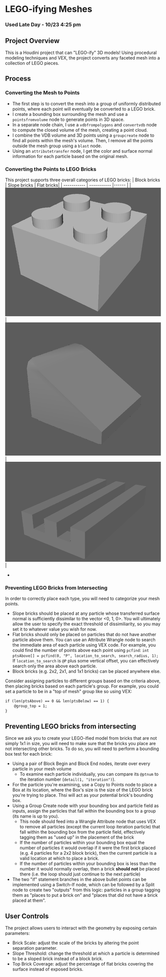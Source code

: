 # LEGO-ifying Meshes

### Used Late Day - 10/23 4:25 pm

## Project Overview
This is a Houdini project that can "LEGO-ify" 3D models! Using procedural modeling techniques and VEX, the project converts any faceted mesh into a collection of LEGO pieces.

## Process
### Converting the Mesh to Points
- The first step is to convert the mesh into a group of uniformly distributed points, where each point will eventually be converted to a LEGO brick.
- I create a bounding box surrounding the mesh and use a `pointsfromvolume` node to generate points in 3D space.
- In a separate node chain, I use a `vdbfrompolygons` and `convertvdb` node to compute the closed volume of the mesh, creating a point cloud.
- I combine the VDB volume and 3D points using a `groupcreate` node to find all points within the mesh's volume. Then, I remove all the points outside the mesh group using a `blast` node.
- Using an `attributetransfer` node, I get the color and surface normal information for each particle based on the original mesh.
    
### Converting the Points to LEGO Bricks
This project supports three overall categories of LEGO bricks:
| Block bricks        | Slope bricks         | Flat bricks|
| -----------         | -----------          |------              |
| ![](block_brick.png)| ![](slope_brick.png) | ![](flat_brick.png)|

- 
### Preventing LEGO Bricks from Intersecting



In order to correctly place each type, you will need to categorize your mesh points.
- Slope bricks should be placed at any particle whose transferred surface normal is sufficiently dissimilar to the vector <0, 1, 0>.
You will ultimately allow the user to specify the exact threshold of dissimiliarity, so you may set it to whatever value you wish for now.
- Flat bricks should only be placed on particles that do not have another particle above them.
You can use an Attribute Wrangle node to search the immediate area of each particle using VEX code.
For example, you could find the number of points above each point using `pcfind`: `int ptsAbove[] = pcfind(0, "P", location_to_search, search_radius, 1);`
If `location_to_search` is `@P` plus some vertical offset, you can effectively search only the area above each particle.
- Block bricks (e.g. 2x2, 2x1, and 1x1 bricks) can be placed anywhere else.

Consider assigning particles to different groups based on the criteria above, then placing bricks based on each particle's group.
For example, you could set a particle to be in a "top of mesh" group like so using VEX:
```
if (len(ptsAbove) == 0 && len(ptsBelow) == 1) {
    @group_top = 1;
}
```

## Preventing LEGO bricks from intersecting
Since we ask you to create your LEGO-ified model from bricks that are not simply 1x1 in size, you will need to make sure that
the bricks you place are not intersecting other bricks. To do so, you will need to perform a bounding box test for each brick:
- Using a pair of Block Begin and Block End nodes, iterate over every particle in your mesh volume
  - To examine each particle individually, you can compare its `@ptnum` to the iteration number (`detail(1, "iteration")`).
- For the particle you're examining, use a Copy to Points node to place a Box at its location,
where the Box's size is the size of the LEGO brick you're trying to place. Thsi will act as your potential brick's bounding box.
- Using a Group Create node with your bounding box and particle field as inputs,
assign the particles that fall within the bounding box to a group (its name is up to you).
  - This node should feed into a Wrangle Attribute node that uses VEX to remove all particles
(except the current loop iteration particle) that fall within the bounding box
from the particle field, effectively tagging them as "used up" in the placement of the brick
  - If the number of particles within your bounding box equal the number of particles it
would overlap if it were the first brick placed (e.g. 4 particles for a 2x2 block brick),
then the current particle is a valid location at which to place a brick.
  - If the number of particles within your bounding box is less than the number it would normally overlap,
then a brick __should not__ be placed there (i.e. the loop should just continue to the next particle)
- The two "if" statement branches in the above bullet points can be implemented using a Switch-If node,
 which can be followed by a Split node to create two "outputs" from this logic: particles in a group tagging them as
"places to put a brick on" and "places that did not have a brick placed at them".

## User Controls
The project allows users to interact with the geometry by exposing certain parameters:
- Brick Scale: adjust the scale of the bricks by altering the point separation parameter.
- Slope Threshold: change the threshold at which a particle is determined to be a sloped brick instead of a block brick.
- Top Brick Coverage: adjust the percentage of flat bricks covering the surface instead of exposed bricks.
